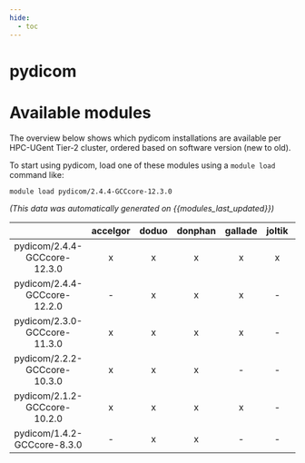 ```yaml
---
hide:
  - toc
---
```


pydicom
=======

# Available modules


The overview below shows which pydicom installations are available per HPC-UGent Tier-2 cluster, ordered based on software version (new to old).

To start using pydicom, load one of these modules using a `module load` command like:

```shell
module load pydicom/2.4.4-GCCcore-12.3.0
```

*(This data was automatically generated on {{modules_last_updated}})*  

| |accelgor|doduo|donphan|gallade|joltik|shinx|skitty|
| :---: | :---: | :---: | :---: | :---: | :---: | :---: | :---: |
|pydicom/2.4.4-GCCcore-12.3.0|x|x|x|x|x|x|x|
|pydicom/2.4.4-GCCcore-12.2.0|-|x|x|x|-|-|-|
|pydicom/2.3.0-GCCcore-11.3.0|x|x|x|x|-|-|-|
|pydicom/2.2.2-GCCcore-10.3.0|x|x|x|-|-|-|-|
|pydicom/2.1.2-GCCcore-10.2.0|x|x|x|x|-|-|-|
|pydicom/1.4.2-GCCcore-8.3.0|-|x|x|-|-|-|-|
